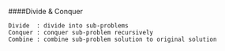 ####Divide & Conquer
```
Divide  : divide into sub-problems  
Conquer : conquer sub-problem recursively
Combine : combine sub-problem solution to original solution
```